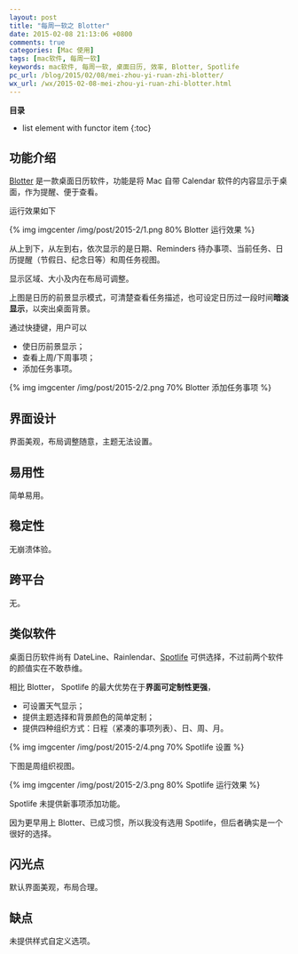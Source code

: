 ```yaml
---
layout: post
title: "每周一软之 Blotter"
date: 2015-02-08 21:13:06 +0800
comments: true
categories: [Mac 使用]
tags: [mac软件, 每周一软]
keywords: mac软件, 每周一软, 桌面日历, 效率, Blotter, Spotlife
pc_url: /blog/2015/02/08/mei-zhou-yi-ruan-zhi-blotter/
wx_url: /wx/2015-02-08-mei-zhou-yi-ruan-zhi-blotter.html
---
```


__目录__

* list element with functor item
{:toc}

<!-- excerpt start -->

## 功能介绍

[Blotter](http://wireload.net/products/blotter/) 是一款桌面日历软件，功能是将 Mac 自带 Calendar 软件的内容显示于桌面，作为提醒、便于查看。

运行效果如下

{% img imgcenter /img/post/2015-2/1.png 80% Blotter 运行效果 %}

从上到下，从左到右，依次显示的是日期、Reminders 待办事项、当前任务、日历提醒（节假日、纪念日等）和周任务视图。

显示区域、大小及内在布局可调整。

上图是日历的前景显示模式，可清楚查看任务描述，也可设定日历过一段时间**暗淡显示**，以突出桌面背景。

<!-- excerpt end -->

通过快捷键，用户可以

- 使日历前景显示；
- 查看上周/下周事项；
- 添加任务事项。

{% img imgcenter /img/post/2015-2/2.png 70% Blotter 添加任务事项 %}

## 界面设计

界面美观，布局调整随意，主题无法设置。

## 易用性

简单易用。

## 稳定性

无崩溃体验。

##  跨平台

无。

##  类似软件

桌面日历软件尚有 DateLine、Rainlendar、[Spotlife](http://www.chronosnet.com/Products/spotlife.html) 可供选择，不过前两个软件的颜值实在不敢恭维。

相比 Blotter， Spotlife 的最大优势在于**界面可定制性更强**，

- 可设置天气显示；
- 提供主题选择和背景颜色的简单定制；
- 提供四种组织方式：日程（紧凑的事项列表）、日、周、月。

{% img imgcenter /img/post/2015-2/4.png 70% Spotlife 设置 %}

下图是周组织视图。

{% img imgcenter /img/post/2015-2/3.png 80% Spotlife 运行效果 %}

Spotlife 未提供新事项添加功能。

因为更早用上 Blotter、已成习惯，所以我没有选用 Spotlife，但后者确实是一个很好的选择。

##  闪光点

默认界面美观，布局合理。

##  缺点

未提供样式自定义选项。